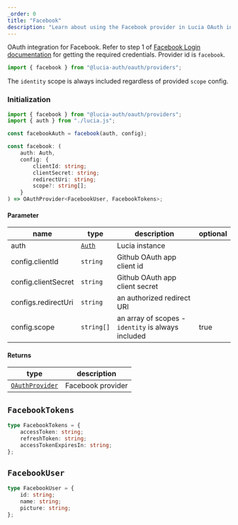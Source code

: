 ```yaml
---
_order: 0
title: "Facebook"
description: "Learn about using the Facebook provider in Lucia OAuth integration"
---
```


OAuth integration for Facebook. Refer to step 1 of [Facebook Login documentation](https://developers.facebook.com/docs/facebook-login/web) for getting the required credentials. Provider id is `facebook`.

```ts
import { facebook } from "@lucia-auth/oauth/providers";
```

The `identity` scope is always included regardless of provided `scope` config.

### Initialization

```ts
import { facebook } from "@lucia-auth/oauth/providers";
import { auth } from "./lucia.js";

const facebookAuth = facebook(auth, config);
```

```ts
const facebook: (
	auth: Auth,
	config: {
		clientId: string;
		clientSecret: string;
		redirectUri: string;
		scope?: string[];
	}
) => OAuthProvider<FacebookUser, FacebookTokens>;
```

#### Parameter

| name                | type                                 | description                                        | optional |
| ------------------- | ------------------------------------ | -------------------------------------------------- | -------- |
| auth                | [`Auth`](/reference/lucia-auth/auth) | Lucia instance                                     |          |
| config.clientId     | `string`                             | Github OAuth app client id                         |          |
| config.clientSecret | `string`                             | Github OAuth app client secret                     |          |
| configs.redirectUri | `string`                             | an authorized redirect URI                         |          |
| config.scope        | `string[]`                           | an array of scopes - `identity` is always included | true     |

#### Returns

| type                                              | description       |
| ------------------------------------------------- | ----------------- |
| [`OAuthProvider`](/reference/oauth/oauthprovider) | Facebook provider |

## `FacebookTokens`

```ts
type FacebookTokens = {
	accessToken: string;
	refreshToken: string;
	accessTokenExpiresIn: string;
};
```

## `FacebookUser`

```ts
type FacebookUser = {
	id: string;
	name: string;
	picture: string;
};
```
